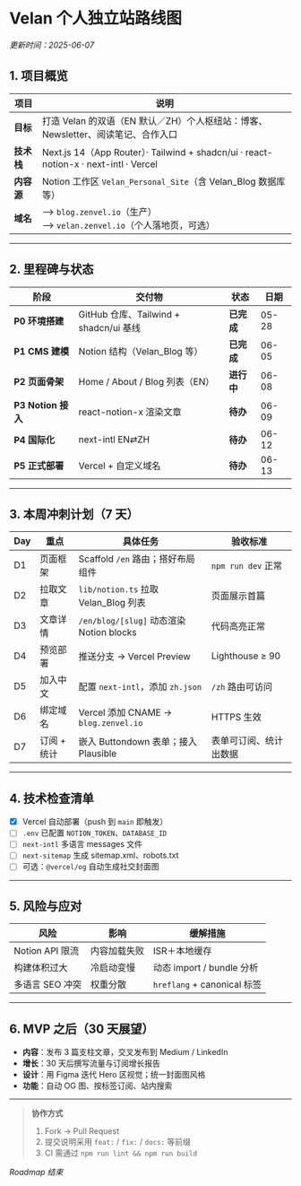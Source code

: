 # Velan 个人独立站路线图  
*更新时间：2025-06-07*

## 1. 项目概览
| 项目 | 说明 |
|------|------|
| **目标** | 打造 Velan 的双语（EN 默认／ZH）个人枢纽站：博客、Newsletter、阅读笔记、合作入口 |
| **技术栈** | Next.js 14（App Router）· Tailwind + shadcn/ui · react-notion-x · next-intl · Vercel |
| **内容源** | Notion 工作区 `Velan_Personal_Site`（含 Velan_Blog 数据库等） |
| **域名** | ⟶ `blog.zenvel.io`（生产）<br>⟶ `velan.zenvel.io`（个人落地页，可选） |

---

## 2. 里程碑与状态

| 阶段 | 交付物 | 状态 | 日期 |
|------|--------|------|------|
| **P0 环境搭建** | GitHub 仓库、Tailwind + shadcn/ui 基线 | **已完成** | 05-28 |
| **P1 CMS 建模** | Notion 结构（Velan_Blog 等） | **已完成** | 06-05 |
| **P2 页面骨架** | Home / About / Blog 列表（EN） | **进行中** | 06-08 |
| **P3 Notion 接入** | react-notion-x 渲染文章 | **待办** | 06-09 |
| **P4 国际化** | next-intl EN⇄ZH | **待办** | 06-12 |
| **P5 正式部署** | Vercel + 自定义域名 | **待办** | 06-13 |

---

## 3. 本周冲刺计划（7 天）

| Day | 重点 | 具体任务 | 验收标准 |
|-----|------|----------|----------|
| D1 | 页面框架 | Scaffold `/en` 路由；搭好布局组件 | `npm run dev` 正常 |
| D2 | 拉取文章 | `lib/notion.ts` 拉取 Velan_Blog 列表 | 页面展示首篇 |
| D3 | 文章详情 | `/en/blog/[slug]` 动态渲染 Notion blocks | 代码高亮正常 |
| D4 | 预览部署 | 推送分支 → Vercel Preview | Lighthouse ≥ 90 |
| D5 | 加入中文 | 配置 `next-intl`，添加 `zh.json` | `/zh` 路由可访问 |
| D6 | 绑定域名 | Vercel 添加 CNAME → `blog.zenvel.io` | HTTPS 生效 |
| D7 | 订阅 + 统计 | 嵌入 Buttondown 表单；接入 Plausible | 表单可订阅、统计出数据 |

---

## 4. 技术检查清单
- [x] Vercel 自动部署（push 到 `main` 即触发）
- [ ] `.env` 已配置 `NOTION_TOKEN`、`DATABASE_ID`
- [ ] `next-intl` 多语言 messages 文件
- [ ] `next-sitemap` 生成 sitemap.xml、robots.txt
- [ ] 可选：`@vercel/og` 自动生成社交封面图

---

## 5. 风险与应对
| 风险 | 影响 | 缓解措施 |
|------|------|----------|
| Notion API 限流 | 内容加载失败 | ISR＋本地缓存 |
| 构建体积过大 | 冷启动变慢 | 动态 import / bundle 分析 |
| 多语言 SEO 冲突 | 权重分散 | `hreflang` + canonical 标签 |

---

## 6. MVP 之后（30 天展望）
- **内容**：发布 3 篇支柱文章，交叉发布到 Medium / LinkedIn  
- **增长**：30 天后撰写流量与订阅增长报告  
- **设计**：用 Figma 迭代 Hero 区视觉；统一封面图风格  
- **功能**：自动 OG 图、按标签订阅、站内搜索

---

> **协作方式**  
> 1. Fork → Pull Request  
> 2. 提交说明采用 `feat:` / `fix:` / `docs:` 等前缀  
> 3. CI 需通过 `npm run lint && npm run build`

*Roadmap 结束*